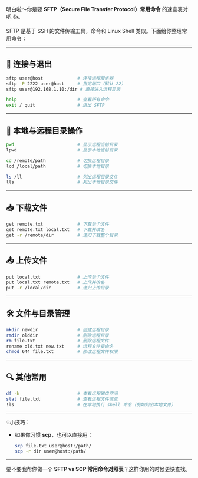 明白啦～你是要 **SFTP（Secure File Transfer Protocol）常用命令** 的速查表对吧 👍。

SFTP 是基于 SSH 的文件传输工具，命令和 Linux Shell 类似。下面给你整理常用命令：

---

## 🔑 连接与退出

```bash
sftp user@host             # 连接远程服务器
sftp -P 2222 user@host     # 指定端口（默认 22）
sftp user@192.168.1.10:/dir # 直接进入远程目录

help                       # 查看所有命令
exit / quit                # 退出 SFTP
```

---

## 📂 本地与远程目录操作

```bash
pwd                        # 显示远程当前目录
lpwd                       # 显示本地当前目录

cd /remote/path            # 切换远程目录
lcd /local/path            # 切换本地目录

ls /ll                     # 列出远程目录文件
lls                        # 列出本地目录文件
```

---

## 📥 下载文件

```bash
get remote.txt             # 下载单个文件
get remote.txt local.txt   # 下载并改名
get -r /remote/dir         # 递归下载整个目录
```

---

## 📤 上传文件

```bash
put local.txt              # 上传单个文件
put local.txt remote.txt   # 上传并改名
put -r /local/dir          # 递归上传目录
```

---

## 🛠 文件与目录管理

```bash
mkdir newdir               # 创建远程目录
rmdir olddir               # 删除远程目录
rm file.txt                # 删除远程文件
rename old.txt new.txt     # 远程文件重命名
chmod 644 file.txt         # 修改远程文件权限
```

---

## 🔍 其他常用

```bash
df -h                      # 查看远程磁盘空间
stat file.txt              # 查看远程文件信息
!ls                        # 在本地执行 shell 命令（例如列出本地文件）
```

---

💡小技巧：

* 如果你习惯 **scp**，也可以直接用：

  ```bash
  scp file.txt user@host:/path/
  scp -r dir user@host:/path/
  ```

---

要不要我帮你做一个 **SFTP vs SCP 常用命令对照表**？这样你用的时候更快查找。